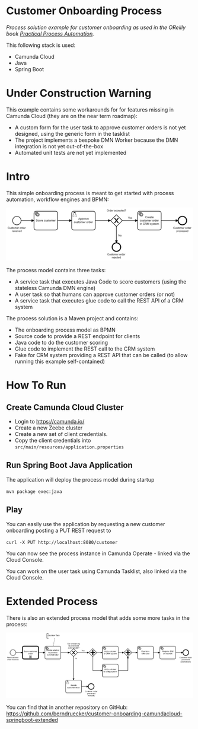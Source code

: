 # Customer Onboarding Process

*Process solution example for customer onboarding as used in the OReilly book [Practical Process Automation](https://processautomationbook.com/).*

This following stack is used:

* Camunda Cloud
* Java
* Spring Boot

# Under Construction Warning

This example contains some workarounds for for features missing in Camunda Cloud (they are on the near term roadmap):

* A custom form for the user task to approve customer orders is not yet designed, using the generic form in the tasklist
* The project implements a bespoke DMN Worker because the DMN integration is not yet out-of-the-box
* Automated unit tests are not yet implemented

# Intro

This simple onboarding process is meant to get started with process automation, workflow engines and BPMN:

![Customer Onboarding](docs/customer-onboarding-simple.png)

The process model contains three tasks:

* A service task that executes Java Code to score customers (using the stateless Camunda DMN engine)
* A user task so that humans can approve customer orders (or not)
* A service task that executes glue code to call the REST API of a CRM system

The process solution is a Maven project and contains:

* The onboarding process model as BPMN
* Source code to provide a REST endpoint for clients
* Java code to do the customer scoring
* Glue code to implement the REST call to the CRM system
* Fake for CRM system providing a REST API that can be called (to allow running this example self-contained)


# How To Run

## Create Camunda Cloud Cluster

* Login to https://camunda.io/
* Create a new Zeebe cluster
* Create a new set of client credentials.
* Copy the client credentials into `src/main/resources/application.properties`


## Run Spring Boot Java Application

The application will deploy the process model during startup

`mvn package exec:java`


## Play

You can easily use the application by requesting a new customer onboarding posting a PUT REST request to 

`curl -X PUT http://localhost:8080/customer`

You can now see the process instance in Camunda Operate - linked via the Cloud Console.

You can work on the user task using Camunda Tasklist, also linked via the Cloud Console.



# Extended Process

There is also an extended process model that adds some more tasks in the process: 

![Customer Onboarding](docs/customer-onboarding-extended.png)

You can find that in another repository on GitHub: https://github.com/berndruecker/customer-onboarding-camundacloud-springboot-extended